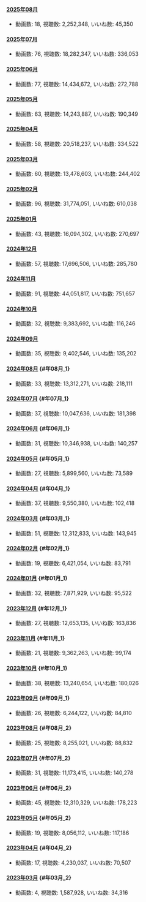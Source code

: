 #### [2025年08月](videos/202508 "wikilink")

-   動画数: 18, 視聴数: 2,252,348, いいね数: 45,350

#### [2025年07月](videos/202507 "wikilink")

-   動画数: 76, 視聴数: 18,282,347, いいね数: 336,053

#### [2025年06月](videos/202506 "wikilink")

-   動画数: 77, 視聴数: 14,434,672, いいね数: 272,788

#### [2025年05月](videos/202505 "wikilink")

-   動画数: 63, 視聴数: 14,243,887, いいね数: 190,349

#### [2025年04月](videos/202504 "wikilink")

-   動画数: 58, 視聴数: 20,518,237, いいね数: 334,522

#### [2025年03月](videos/202503 "wikilink")

-   動画数: 60, 視聴数: 13,478,603, いいね数: 244,402

#### [2025年02月](videos/202502 "wikilink")

-   動画数: 96, 視聴数: 31,774,051, いいね数: 610,038

#### [2025年01月](videos/202501 "wikilink")

-   動画数: 43, 視聴数: 16,094,302, いいね数: 270,697

#### [2024年12月](videos/202412 "wikilink")

-   動画数: 57, 視聴数: 17,696,506, いいね数: 285,780

#### [2024年11月](videos/202411 "wikilink")

-   動画数: 91, 視聴数: 44,051,817, いいね数: 751,657

#### [2024年10月](videos/202410 "wikilink")

-   動画数: 32, 視聴数: 9,383,692, いいね数: 116,246

#### [2024年09月](videos/202409 "wikilink")

-   動画数: 35, 視聴数: 9,402,546, いいね数: 135,202

#### [2024年08月](videos/202408 "wikilink") {#年08月_1}

-   動画数: 33, 視聴数: 13,312,271, いいね数: 218,111

#### [2024年07月](videos/202407 "wikilink") {#年07月_1}

-   動画数: 37, 視聴数: 10,047,636, いいね数: 181,398

#### [2024年06月](videos/202406 "wikilink") {#年06月_1}

-   動画数: 31, 視聴数: 10,346,938, いいね数: 140,257

#### [2024年05月](videos/202405 "wikilink") {#年05月_1}

-   動画数: 27, 視聴数: 5,899,560, いいね数: 73,589

#### [2024年04月](videos/202404 "wikilink") {#年04月_1}

-   動画数: 37, 視聴数: 9,550,380, いいね数: 102,418

#### [2024年03月](videos/202403 "wikilink") {#年03月_1}

-   動画数: 51, 視聴数: 12,312,833, いいね数: 143,945

#### [2024年02月](videos/202402 "wikilink") {#年02月_1}

-   動画数: 19, 視聴数: 6,421,054, いいね数: 83,791

#### [2024年01月](videos/202401 "wikilink") {#年01月_1}

-   動画数: 32, 視聴数: 7,871,929, いいね数: 95,522

#### [2023年12月](videos/202312 "wikilink") {#年12月_1}

-   動画数: 27, 視聴数: 12,653,135, いいね数: 163,836

#### [2023年11月](videos/202311 "wikilink") {#年11月_1}

-   動画数: 21, 視聴数: 9,362,263, いいね数: 99,174

#### [2023年10月](videos/202310 "wikilink") {#年10月_1}

-   動画数: 38, 視聴数: 13,240,654, いいね数: 180,026

#### [2023年09月](videos/202309 "wikilink") {#年09月_1}

-   動画数: 26, 視聴数: 6,244,122, いいね数: 84,810

#### [2023年08月](videos/202308 "wikilink") {#年08月_2}

-   動画数: 25, 視聴数: 8,255,021, いいね数: 88,832

#### [2023年07月](videos/202307 "wikilink") {#年07月_2}

-   動画数: 31, 視聴数: 11,173,415, いいね数: 140,278

#### [2023年06月](videos/202306 "wikilink") {#年06月_2}

-   動画数: 45, 視聴数: 12,310,329, いいね数: 178,223

#### [2023年05月](videos/202305 "wikilink") {#年05月_2}

-   動画数: 19, 視聴数: 8,056,112, いいね数: 117,186

#### [2023年04月](videos/202304 "wikilink") {#年04月_2}

-   動画数: 17, 視聴数: 4,230,037, いいね数: 70,507

#### [2023年03月](videos/202303 "wikilink") {#年03月_2}

-   動画数: 4, 視聴数: 1,587,928, いいね数: 34,316

